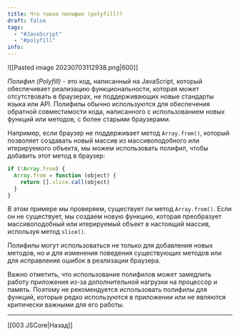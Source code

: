 ```yaml
---
title: Что такое полифил (polyfill)?
draft: false
tags:
  - "#JavaScript"
  - "#polyfill"
info:
---
```

![[Pasted image 20230703112938.png|600]]

_Полифил (Polyfill)_ - это код, написанный на JavaScript, который обеспечивает реализацию функциональности, которая может отсутствовать в браузерах, не поддерживающих новые стандарты языка или API. Полифилы обычно используются для обеспечения обратной совместимости кода, написанного с использованием новых функций или методов, с более старыми браузерами.

Например, если браузер не поддерживает метод `Array.from()`, который позволяет создавать новый массив из массивоподобного или итерируемого объекта, мы можем использовать полифил, чтобы добавить этот метод в браузер:

```javascript
if (!Array.from) {
  Array.from = function (object) {
    return [].slice.call(object)
  }
}
```

В этом примере мы проверяем, существует ли метод `Array.from()`. Если он не существует, мы создаем новую функцию, которая преобразует массивоподобный или итерируемый объект в настоящий массив, используя метод `slice()`.

Полифилы могут использоваться не только для добавления новых методов, но и для изменения поведения существующих методов или для исправления ошибок в реализации браузера.

Важно отметить, что использование полифилов может замедлить работу приложения из-за дополнительной нагрузки на процессор и память. Поэтому не рекомендуется использовать полифилы для функций, которые редко используются в приложении или не являются критически важными для его работы.

---

[[003 JSCore|Назад]]